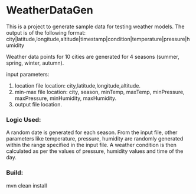 # WeatherDataGen

This is a project to generate sample data for testing weather models. 
The output is of the following format:
city|latitude,longitude,altitude|timestamp|condition|temperature|pressure|humidity

Weather data points for 10 cities are generated for 4 seasons (summer, spring, winter, autumn). 

input parameters:
  1. location file location: city,latitude,longitude,altitude.
  2. min-max file location: city, season, minTemp, maxTemp, minPressure, maxPressure, minHumidity, maxHumidity.
  3. output file location.

### Logic Used:
A random date is generated for each season. From the input file, other parameters like temperature, pressure, humidity are randomly generated within the range specified in the input file. A weather condition is then calculated as per the values of pressure, humidity values and time of the day.

### Build:
mvn clean install
